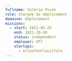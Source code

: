 ```yaml
---
fullname: Valérie Pivan
role: Chargée de déploiement
domaine: Déploiement
missions:
  - start: 2021-05-25
    end: 2021-10-30
    status: independent
    employer: UT7
    startups:
      - ellesfontlaculture
---
```

